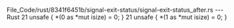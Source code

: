 File_Code/rust/8341f6451b/signal-exit-status/signal-exit-status_after.rs --- Rust
21         unsafe { *(0 as *mut isize) = 0; }                                                                                                                21         unsafe { *(1 as *mut isize) = 0; }

